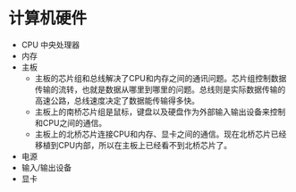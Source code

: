 # 计算机硬件

- CPU 中央处理器
- 内存
- 主板
  * 主板的芯片组和总线解决了CPU和内存之间的通讯问题。芯片组控制数据传输的流转，也就是数据从哪里到哪里的问题。总线则是实际数据传输的高速公路，总线速度决定了数据能传输得多快。
  * 主板上的南桥芯片组是鼠标，键盘以及硬盘作为外部输入输出设备来控制和CPU之间的通信。
  * 主板上的北桥芯片连接CPU和内存、显卡之间的通信。现在北桥芯片已经移植到CPU内部，所以在主板上已经看不到北桥芯片了。
- 电源
- 输入/输出设备
- 显卡